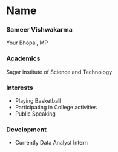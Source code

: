 # Name

### Sameer Vishwakarma

Your Bhopal, MP

### Academics

Sagar institute of Science and Technology
### Interests

- Playing Basketball
- Participating in College activities
- Public Speaking

### Development

- Currently Data Analyst Intern
